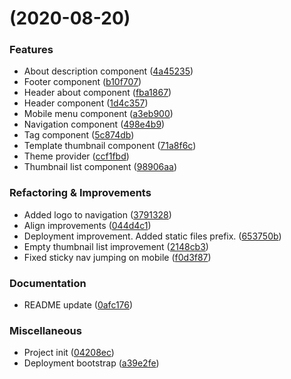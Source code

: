 #  (2020-08-20)


### Features

- About description component ([4a45235](https://github.com/Exlabs/value-driven-templates/commit/4a45235f3c3411154403c5f1291df0d4a1fba25a))
- Footer component ([b10f707](https://github.com/Exlabs/value-driven-templates/commit/b10f707e635e773ee90fbb0a938abac715fc23e5))
- Header about component ([fba1867](https://github.com/Exlabs/value-driven-templates/commit/fba18675d68e81e4e6a3e56131c13976435407f6))
- Header component ([1d4c357](https://github.com/Exlabs/value-driven-templates/commit/1d4c3570202c8eef6bf1b93c251d6d8395abf106))
- Mobile menu component ([a3eb900](https://github.com/Exlabs/value-driven-templates/commit/a3eb900d67a5ffbb29f759b0e6d20fcaad38cadd))
- Navigation component ([498e4b9](https://github.com/Exlabs/value-driven-templates/commit/498e4b977be4cd96f56898b99094c4b90f32495c))
- Tag component ([5c874db](https://github.com/Exlabs/value-driven-templates/commit/5c874db1a12da5f625ed77f82f4b9cb52cf112bb))
- Template thumbnail component ([71a8f6c](https://github.com/Exlabs/value-driven-templates/commit/71a8f6cb04e88e406214bd038f6e4c4ae54e9f39))
- Theme provider ([ccf1fbd](https://github.com/Exlabs/value-driven-templates/commit/ccf1fbd240a6c9dd7e237d13d19794a71e930b21))
- Thumbnail list component ([98906aa](https://github.com/Exlabs/value-driven-templates/commit/98906aa92c481e59c38e11a9eb7f7304b7e17f35))


### Refactoring & Improvements

- Added logo to navigation ([3791328](https://github.com/Exlabs/value-driven-templates/commit/37913282b9f0c94ec09ee7e5e1ad0bf0bf997865))
- Align improvements ([044d4c1](https://github.com/Exlabs/value-driven-templates/commit/044d4c1552885c2aa5c878164d8b8c16fc915d8a))
- Deployment improvement. Added static files prefix. ([653750b](https://github.com/Exlabs/value-driven-templates/commit/653750b2629faa9adbffb5e0557a18f3ad409258))
- Empty thumbnail list improvement ([2148cb3](https://github.com/Exlabs/value-driven-templates/commit/2148cb37f7b1c79065779ffa990a7402b0d93227))
- Fixed sticky nav jumping on mobile ([f0d3f87](https://github.com/Exlabs/value-driven-templates/commit/f0d3f87e6cd8704b03de76a276cd0fd237c95f78))


### Documentation

- README update ([0afc176](https://github.com/Exlabs/value-driven-templates/commit/0afc176400094e06634b7cb2258e9e8010cc2158))


### Miscellaneous

- Project init ([04208ec](https://github.com/Exlabs/value-driven-templates/commit/04208ec6c8d93cf27dd90b089e6ac5c784e3db96))
- Deployment bootstrap ([a39e2fe](https://github.com/Exlabs/value-driven-templates/commit/a39e2fed4d0e4d4d48cfbc0fb6f18e3e86730218))

